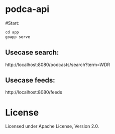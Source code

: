 # podca-api

#Start:

```go
cd app
goapp serve
```

## Usecase search:

http://localhost:8080/podcasts/search?term=WDR

## Usecase feeds:

http://localhost:8080/feeds

# License

Licensed under Apache License, Version 2.0.
